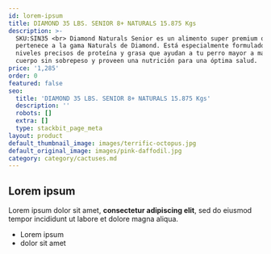 ```yaml
---
id: lorem-ipsum
title: DIAMOND 35 LBS. SENIOR 8+ NATURALS 15.875 Kgs
description: >-
  SKU:SIN35 <br> Diamond Naturals Senior es un alimento super premium que
  pertenece a la gama Naturals de Diamond. Está especialmente formulado con
  niveles precisos de proteína y grasa que ayudan a tu perro mayor a mantener un
  cuerpo sin sobrepeso y proveen una nutrición para una óptima salud.
price: '1,285'
order: 0
featured: false
seo:
  title: 'DIAMOND 35 LBS. SENIOR 8+ NATURALS 15.875 Kgs'
  description: ''
  robots: []
  extra: []
  type: stackbit_page_meta
layout: product
default_thumbnail_image: images/terrific-octopus.jpg
default_original_image: images/pink-daffodil.jpg
category: category/cactuses.md
---
```

## Lorem ipsum

Lorem ipsum dolor sit amet, **consectetur adipiscing elit**, sed do eiusmod tempor incididunt ut labore et dolore magna aliqua.

- Lorem ipsum
- dolor sit amet